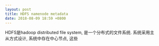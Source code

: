 ```yaml
---
layout: post
title: HDFS namenode metadata
date: 2018-08-09 18:59 +0800
---
```


HDFS是hadoop distributed file system, 是一个分布式的文件系统. 系统采用主从方式设计, 系统中存在中心节点, 这些